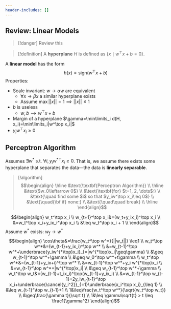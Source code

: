 ```yaml
---
header-includes: []
---
```

## Review: Linear Models

>[!danger]
>Review this

>[!definition]
>A **hyperplane** $H$ is defined as $\{x\mid w^\top x + b=0\}$.

A **linear model** has the form
$$h(x)=\mathrm{sign}(w^\top x+b)$$
Properties:
- Scale invariant: $w\rightarrow\alpha w$ are equivalent
	- $\forall x\rightarrow \beta x$ a similar hyperplane exists
	- Assume $\max ||x||=1 \implies ||x|| \leq 1$
- $b$ is useless
	- $w, b\implies w^\top x + b$
- Margin of a hyperplane $\gamma=\min\limits_i d(H, x_i)=\min\limits_i|w^\top x_i|$
- $y_i w^\top x_i\geq 0$

## Perceptron Algorithm

Assumes $\exists w^* \text{ s.t. } \forall i, y_iw^{*\top}x_i\geq 0$. That is, we assume there exists some hyperplane that separates the data—the data is **linearly separable**.

>[!algorithm]
>$$\begin{align}
\hline
&\text{\textbf{Perceptron Algorithm}} \\
\hline
&\text{$w_0\leftarrow 0$} \\
&\text{\textbf{for} $t=1, 2, \dots$:} \\
&\text{\quad find some $i$ so that $y_iw^\top x_i\leq 0$} \\
&\text{\quad{\bf if} none:} \\
&\text{\quad\quad break} \\
\hline
\end{align}$$

$$\begin{align}
w_t^\top x_i \\
w_{t+1}^\top x_i&=(w_t+y_ix_i)^\top x_i \\
&=w_t^\top x_i+y_ix_i^\top x_i \\
&\leq w_t^\top x_i + 1 \\
\end{align}$$
Assume $w^*$ exists: $w_f \rightarrow w^*$
$$\begin{align}
\cos\theta&=\frac{w_t^\top w^*}{||w_t||} \leq1 \\
w_t^\top w^*&=(w_{t-1}+y_ix_i)^\top w^* \\
&=w_{t-1}^\top w^*+\underbrace{y_iw^{*\top}x_i}_{=|w^{*\top}x_i|\geq\gamma} \\
&\geq w_{t-1}^\top w^*+\gamma \\
&\geq w_0^\top w^*+t\gamma \\
w_t^\top w^*&=(w_{t-1}+y_ix+i)^\top w^* \\
&=w_{t-1}^\top w^*+y_i w^{*\top}x_i \\
&=w_{t-1}^\top w^*+|w^{*\top}x_i| \\
&\geq w_{t-1}^\top w^*+\gamma \\
w_t^\top w_t&=(w_{t-1}+t_ix_i)^\top(w_{t-1}+y_ix_i) \\
&=w_{t-1}^\top w_{t-1}+2y_iw_{t-1}^\top x_i+\underbrace{\cancel{y_i^2}}_{=1}\underbrace{x_i^\top x_i}_{\leq 1} \\
&\leq w_{t-1}^\top w_{t-1}+1 \\
1&\leq\frac{w_t^\top w^*}{\sqrt{w_t^\top w_t}} \\
&\geq\frac{\gamma t}{\sqrt t} \\
1&\leq \gamma\sqrt{t} > t \leq \frac1{\gamma^2}
\end{align}$$